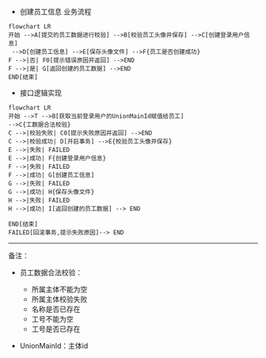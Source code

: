- 创建员工信息 业务流程
```mermaid
flowchart LR
开始 -->A[提交的员工数据进行校验] -->B[校验员工头像并保存] -->C[创建登录用户信息]
 -->D[创建员工信息] -->E[保存头像文件] -->F{员工是否创建成功}
F -->|否| F0[提示错误原因并返回] -->END
F -->|是| G[返回创建的员工数据] -->END
END[结束]
```

- 接口逻辑实现
```mermaid
flowchart LR
开始 -->T -->B[获取当前登录用户的UnionMainId赋值给员工]
-->C{工数据合法校验} 
C -->|校验失败| C0[提示失败原因并返回] -->END
C -->|校验成功| D[开启事务] -->E{校验员工头像并保存}
E -->|失败| FAILED
E -->|成功| F{创建登录用户信息}
F -->|失败| FAILED
F -->|成功| G[创建员工信息] 
G -->|失败| FAILED
G -->|成功| H{保存头像文件}
H -->|失败| FAILED
H -->|成功| I[返回创建的员工数据] --> END

END[结束]
FAILED[回滚事务,提示失败原因]--> END
```

---
备注：
- 员工数据合法校验：
    - 所属主体不能为空
    - 所属主体校验失败
    - 名称是否已存在
    - 工号不能为空
    - 工号是否已存在

- UnionMainId：主体id